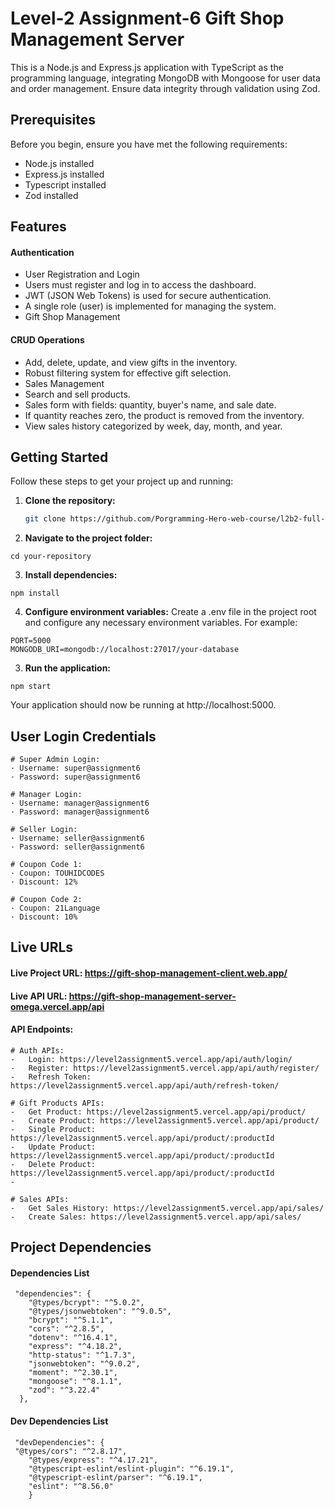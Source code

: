# Level-2 Assignment-6 Gift Shop Management Server

This is a Node.js and Express.js application with TypeScript as the programming language, integrating MongoDB with Mongoose for user data and order management. Ensure data integrity through validation using Zod.

## Prerequisites

Before you begin, ensure you have met the following requirements:

- Node.js installed
- Express.js installed
- Typescript installed
- Zod installed

## Features

#### Authentication

- User Registration and Login
- Users must register and log in to access the dashboard.
- JWT (JSON Web Tokens) is used for secure authentication.
- A single role (user) is implemented for managing the system.
- Gift Shop Management

#### CRUD Operations

- Add, delete, update, and view gifts in the inventory.
- Robust filtering system for effective gift selection.
- Sales Management
- Search and sell products.
- Sales form with fields: quantity, buyer's name, and sale date.
- If quantity reaches zero, the product is removed from the inventory.
- View sales history categorized by week, day, month, and year.

## Getting Started

Follow these steps to get your project up and running:

1. **Clone the repository:**

   ```bash
   git clone https://github.com/Porgramming-Hero-web-course/l2b2-full-stack-a5-server-side-touhidcodes
   ```

2. **Navigate to the project folder:**

```
cd your-repository
```

3. **Install dependencies:**

```
npm install
```

4. **Configure environment variables:**
   Create a .env file in the project root and configure any necessary environment variables. For example:

```
PORT=5000
MONGODB_URI=mongodb://localhost:27017/your-database
```

3. **Run the application:**

```
npm start
```

Your application should now be running at http://localhost:5000.

## User Login Credentials

```
# Super Admin Login:
· Username: super@assignment6
· Password: super@assignment6

# Manager Login:
· Username: manager@assignment6
· Password: manager@assignment6

# Seller Login:
· Username: seller@assignment6
· Password: seller@assignment6
```

```
# Coupon Code 1:
· Coupon: TOUHIDCODES
· Discount: 12%

# Coupon Code 2:
· Coupon: 21Language
· Discount: 10%
```

## Live URLs

#### Live Project URL: https://gift-shop-management-client.web.app/

#### Live API URL: https://gift-shop-management-server-omega.vercel.app/api

#### API Endpoints:

```
# Auth APIs:
-   Login: https://level2assignment5.vercel.app/api/auth/login/
-   Register: https://level2assignment5.vercel.app/api/auth/register/
-   Refresh Token: https://level2assignment5.vercel.app/api/auth/refresh-token/

# Gift Products APIs:
-   Get Product: https://level2assignment5.vercel.app/api/product/
-   Create Product: https://level2assignment5.vercel.app/api/product/
-   Single Product: https://level2assignment5.vercel.app/api/product/:productId
-   Update Product: https://level2assignment5.vercel.app/api/product/:productId
-   Delete Product: https://level2assignment5.vercel.app/api/product/:productId
-

# Sales APIs:
-   Get Sales History: https://level2assignment5.vercel.app/api/sales/
-   Create Sales: https://level2assignment5.vercel.app/api/sales/
```

## Project Dependencies

#### Dependencies List

```
 "dependencies": {
    "@types/bcrypt": "^5.0.2",
    "@types/jsonwebtoken": "^9.0.5",
    "bcrypt": "^5.1.1",
    "cors": "^2.8.5",
    "dotenv": "^16.4.1",
    "express": "^4.18.2",
    "http-status": "^1.7.3",
    "jsonwebtoken": "^9.0.2",
    "moment": "^2.30.1",
    "mongoose": "^8.1.1",
    "zod": "^3.22.4"
  },
```

#### Dev Dependencies List

```
 "devDependencies": {
 "@types/cors": "^2.8.17",
    "@types/express": "^4.17.21",
    "@typescript-eslint/eslint-plugin": "^6.19.1",
    "@typescript-eslint/parser": "^6.19.1",
    "eslint": "^8.56.0"
    }
```
